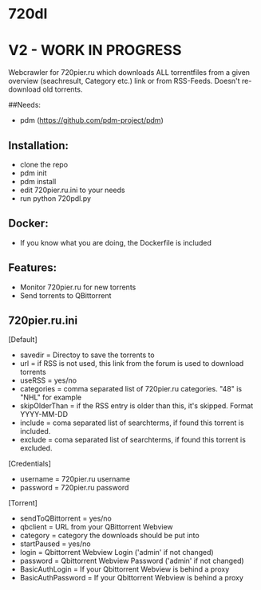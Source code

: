 # 720dl
# V2 - WORK IN PROGRESS

Webcrawler for 720pier.ru which downloads ALL torrentfiles from a given overview (seachresult, Category etc.) link or from RSS-Feeds.
Doesn't re-download old torrents.

##Needs:
- pdm (https://github.com/pdm-project/pdm)

## Installation:
- clone the repo
- pdm init
- pdm install
- edit 720pier.ru.ini to your needs
- run python 720pdl.py

## Docker:
- If you know what you are doing, the Dockerfile is included

## Features:
- Monitor 720pier.ru for new torrents
- Send torrents to QBittorrent

## 720pier.ru.ini
[Default]
- savedir = Directoy to save the torrents to
- url = if RSS is not used, this link from the forum is used to download torrents
- useRSS = yes/no
- categories = comma separated list of 720pier.ru categories. "48" is "NHL" for example
- skipOlderThan = if the RSS entry is older than this, it's skipped. Format YYYY-MM-DD
- include = coma separated list of searchterms, if found this torrent is included.
- exclude = coma separated list of searchterms, if found this torrent is excluded.

[Credentials]
- username = 720pier.ru username
- password = 720pier.ru password

[Torrent]
- sendToQBittorrent = yes/no
- qbclient = URL from your QBittorrent Webview
- category = category the downloads should be put into
- startPaused = yes/no
- login = Qbittorrent Webview Login ('admin' if not changed)
- password =  Qbittorrent Webview Password ('admin' if not changed)
- BasicAuthLogin = If your Qbittorrent Webview is behind a proxy
- BasicAuthPassword = If your Qbittorrent Webview is behind a proxy
